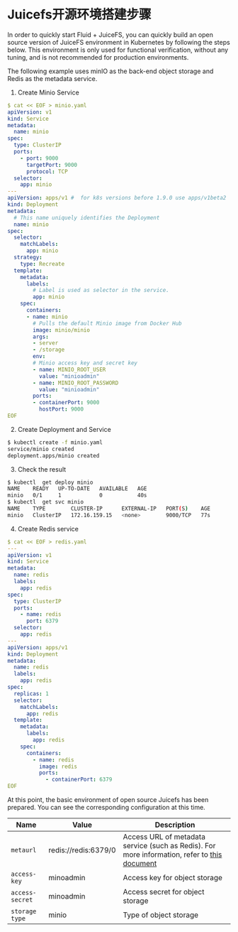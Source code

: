 # Juicefs开源环境搭建步骤

In order to quickly start Fluid + JuiceFS, you can quickly build an open source version of JuiceFS environment in Kubernetes by following the steps below. This environment is only used for functional verification, without any tuning, and is not recommended for production environments.

The following example uses minIO as the back-end object storage and Redis as the metadata service.

1. Create Minio Service

```yaml
$ cat << EOF > minio.yaml
apiVersion: v1
kind: Service
metadata:
  name: minio
spec:
  type: ClusterIP
  ports:
    - port: 9000
      targetPort: 9000
      protocol: TCP
  selector:
    app: minio
---
apiVersion: apps/v1 #  for k8s versions before 1.9.0 use apps/v1beta2  and before 1.8.0 use extensions/v1beta1
kind: Deployment
metadata:
  # This name uniquely identifies the Deployment
  name: minio
spec:
  selector:
    matchLabels:
      app: minio
  strategy:
    type: Recreate
  template:
    metadata:
      labels:
        # Label is used as selector in the service.
        app: minio
    spec:
      containers:
      - name: minio
        # Pulls the default Minio image from Docker Hub
        image: minio/minio
        args:
        - server
        - /storage
        env:
        # Minio access key and secret key
        - name: MINIO_ROOT_USER
          value: "minioadmin"
        - name: MINIO_ROOT_PASSWORD
          value: "minioadmin"
        ports:
        - containerPort: 9000
          hostPort: 9000
EOF
```

2. Create Deployment and Service

```bash
$ kubectl create -f minio.yaml
service/minio created
deployment.apps/minio created
````

3. Check the result

```bash
$ kubectl  get deploy minio
NAME    READY   UP-TO-DATE   AVAILABLE   AGE
minio   0/1     1            0           40s
$ kubectl  get svc minio
NAME    TYPE        CLUSTER-IP      EXTERNAL-IP   PORT(S)    AGE
minio   ClusterIP   172.16.159.15   <none>        9000/TCP   77s
```

4. Create Redis service

```yaml
$ cat << EOF > redis.yaml
---
apiVersion: v1
kind: Service
metadata:
  name: redis
  labels:
    app: redis
spec:
  type: ClusterIP
  ports:
    - name: redis
      port: 6379
  selector:
    app: redis
---
apiVersion: apps/v1
kind: Deployment
metadata:
  name: redis
  labels:
    app: redis
spec:
  replicas: 1
  selector:
    matchLabels:
      app: redis
  template:
    metadata:
      labels:
        app: redis
    spec:
      containers:
        - name: redis
          image: redis
          ports:
            - containerPort: 6379
EOF
```

At this point, the basic environment of open source Juicefs has been prepared. You can see the corresponding configuration at this time.

| Name                             | Value                                      | Description                                |
|----------------------------------|--------------------------------------------|--------------------------------------------|
| `metaurl`                        | redis://redis:6379/0                       | Access URL of metadata service (such as Redis). For more information, refer to [this document](https://juicefs.com/docs/community/databases_for_metadata/)                  | 
| `access-key`                     | minoadmin                                  |Access key for object storage                       |
| `access-secret`                  | minoadmin                                  |Access secret for object storage                     |
| `storage type`                   | minio                                      | Type of object storage                                |



